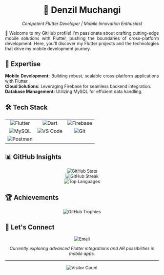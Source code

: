 <div align="center">
  <h1>🚀 Denzil Muchangi</h1>
  <p><em>Competent Flutter Developer | Mobile Innovation Enthusiast</em></p>
</div>

<div align="justify">
  <p>👋 Welcome to my GitHub profile! I'm passionate about crafting cutting-edge mobile solutions with Flutter, pushing the boundaries of cross-platform development. Here, you'll discover my Flutter projects and the technologies that drive my mobile development journey.</p>
</div>

## 🌟 Expertise
<div align="justify">
  <p><strong>Mobile Development:</strong> Building robust, scalable cross-platform applications with Flutter.<br>
  <strong>Cloud Solutions:</strong> Leveraging Firebase for seamless backend integration.<br>
  <strong>Database Management:</strong> Utilizing MySQL for efficient data handling.</p>
</div>

## 🛠️ Tech Stack
<table align="center">
  <tr>
    <td align="center">
      <img src="https://img.shields.io/badge/Flutter-%2302569B.svg?style=for-the-badge&logo=Flutter&logoColor=white" alt="Flutter"/>
    </td>
    <td align="center">
      <img src="https://img.shields.io/badge/dart-%230175C2.svg?style=for-the-badge&logo=dart&logoColor=white" alt="Dart"/>
    </td>
    <td align="center">
      <img src="https://img.shields.io/badge/firebase-%23039BE5.svg?style=for-the-badge&logo=firebase" alt="Firebase"/>
    </td>
  </tr>
  <tr>
    <td align="center">
      <img src="https://img.shields.io/badge/mysql-4479A1.svg?style=for-the-badge&logo=mysql&logoColor=white" alt="MySQL"/>
    </td>
    <td align="center">
      <img src="https://img.shields.io/badge/Visual%20Studio%20Code-0078d4.svg?style=for-the-badge&logo=visual-studio-code&logoColor=white" alt="VS Code"/>
    </td>
    <td align="center">
      <img src="https://img.shields.io/badge/git-%23F05033.svg?style=for-the-badge&logo=git&logoColor=white" alt="Git"/>
    </td>
  </tr>
  <tr>
    <td align="center">
      <img src="https://img.shields.io/badge/Postman-FF6C37?style=for-the-badge&logo=postman&logoColor=white" alt="Postman"/>
    </td>
    <td align="center"></td>
    <td align="center"></td>
  </tr>
</table>

## 📊 GitHub Insights
<div align="center">
  <img src="https://github-readme-stats.vercel.app/api?username=denzil-muchangi&theme=transparent&hide_border=false&include_all_commits=true&count_private=true" alt="GitHub Stats"/><br/>
  <img src="https://nirzak-streak-stats.vercel.app/?user=denzil-muchangi&theme=transparent&hide_border=false" alt="GitHub Streak"/><br/>
  <img src="https://github-readme-stats.vercel.app/api/top-langs/?username=denzil-muchangi&theme=transparent&hide_border=false&include_all_commits=true&count_private=true&layout=compact" alt="Top Languages"/>
</div>

## 🏆 Achievements
<div align="center">
  <img src="https://github-profile-trophy.vercel.app/?username=denzil-muchangi&theme=radical&no-frame=false&no-bg=true&margin-w=4" alt="GitHub Trophies"/>
</div>

## 💬 Let's Connect
<div align="center">
  <a href="mailto:njagidenzil@gmail.com">
    <img src="https://img.shields.io/badge/Email-D14836?logo=gmail&logoColor=white" alt="Email"/>
  </a>
</div>

<div align="center">
  <p><em>Currently exploring advanced Flutter integrations and AR possibilities in mobile apps.</em></p>
</div>

---
<div align="center">
  <img src="https://visitcount.itsvg.in/api?id=denzil-muchangi&icon=0&color=0" alt="Visitor Count"/>
</div>
